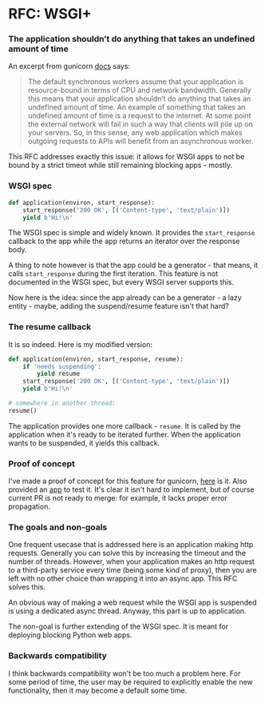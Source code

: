 # RFC: WSGI+

### The application shouldn’t do anything that takes an undefined amount of time

An excerpt from gunicorn [docs](https://docs.gunicorn.org/en/stable/design.html?highlight=timeout#choosing-a-worker-type) says:

>The default synchronous workers assume that your application is resource-bound in terms of CPU and network bandwidth. Generally this means that your application shouldn’t do anything that takes an undefined amount of time. An example of something that takes an undefined amount of time is a request to the internet. At some point the external network will fail in such a way that clients will pile up on your servers. So, in this sense, any web application which makes outgoing requests to APIs will benefit from an asynchronous worker.

This RFC addresses exactly this issue: it allows for WSGI apps to not be bound by a strict timeot while still remaining blocking apps - mostly.

### WSGI spec

```python
def application(environ, start_response):
    start_response('200 OK', [('Content-type', 'text/plain')])
    yield b'Hi!\n'
```

The WSGI spec is simple and widely known. It provides the `start_response` callback to the app while the app returns an iterator over the response body.

A thing to note however is that the app could be a generator - that means, it calls `start_response` during the first iteration. This feature is not documented in the WSGI spec, but every WSGI server supports this.

Now here is the idea: since the app already can be a generator - a lazy entity - maybe, adding the suspend/resume feature isn't that hard?

### The resume callback

It is so indeed. Here is my modified version:

```python
def application(environ, start_response, resume):
    if 'needs suspending':
        yield resume
    start_response('200 OK', [('Content-type', 'text/plain')])
    yield b'Hi!\n'

# somewhere in another thread:
resume()
```

The application provides one more callback - `resume`. It is called by the application when it's ready to be iterated further. When the application wants to be suspended, it yields this callback.

### Proof of concept

I've made a proof of concept for this feature for gunicorn, [here](https://github.com/pwtail/gunicorn/pull/1/files#diff-9818e6c0e3d6054dc383f77ce881ba79f8090a904fb3abd9892306f096e58319) is it. Also provided an [app](https://github.com/pwtail/gunicorn/blob/wsgi-plus/examples/wsgi_plus.py) to test it. It's clear it isn't hard to implement, but of course current PR is not ready to merge: for example, it lacks proper error propagation.

### The goals and non-goals

One frequent usecase that is addressed here is an application making http requests. Generally you can solve this by increasing the timeout and the number of threads. However, when your application makes an http request to a third-party service every time (being some kind of proxy), then you are left with no other choice than wrapping it into an async app. This RFC solves this.

An obvious way of making a web request while the WSGI app is suspended is using a dedicated async thread. Anyway, this part is up to application.

The non-goal is further extending of the WSGI spec. It is meant for deploying blocking Python web apps.

### Backwards compatibility

I think backwards compatibility won't be too much a problem here. For some period of time, the user may be required to explicitly enable the new functionality, then it may become a default some time.